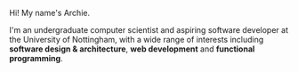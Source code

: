 Hi! My name's Archie.

I'm an undergraduate computer scientist and aspiring software developer at the
University of Nottingham, with a wide range of interests including **software
design & architecture**, **web development** and **functional programming**.

